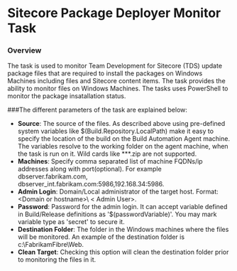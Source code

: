 # Sitecore Package Deployer Monitor Task
### Overview
The task is used to monitor Team Development for Sitecore (TDS) update package files that are required to install the packages on Windows Machines including files and Sitecore content items. The task provides the ability to monitor files on Windows Machines. The tasks uses PowerShell to monitor the package insatallation status.

###The different parameters of the task are explained below:

*	**Source**: The source of the files. As described above using pre-defined system variables like $(Build.Repository.LocalPath) make it easy to specify the location of the build on the Build Automation Agent machine. The variables resolve to the working folder on the agent machine, when the task is run on it. Wild cards like **\*.zip are not supported.
* **Machines**: Specify comma separated list of machine FQDNs/ip addresses along with port(optional). For example dbserver.fabrikam.com, dbserver_int.fabrikam.com:5986,192.168.34:5986.  
* **Admin Login**: Domain/Local administrator of the target host. Format: &lt;Domain or hostname&gt;\ &lt; Admin User&gt;.  
* **Password**:  Password for the admin login. It can accept variable defined in Build/Release definitions as '$(passwordVariable)'. You may mark variable type as 'secret' to secure it.  
*	**Destination Folder**: The folder in the Windows machines where the files will be monitored. An example of the destination folder is c:\FabrikamFibre\Web.
*	**Clean Target**: Checking this option will clean the destination folder prior to monitoring the files in it.